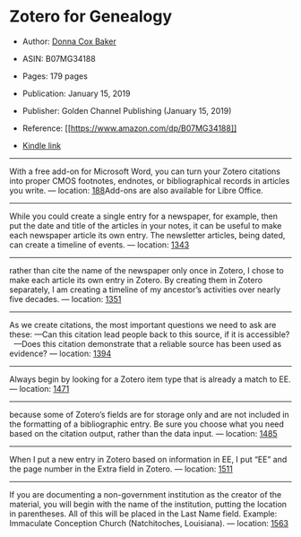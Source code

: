 # Zotero for Genealogy

* Author: [Donna Cox Baker](https://www.amazon.com/Donna-Cox-Baker/e/B078RBY189/ref=dp_byline_cont_ebooks_1)
* ASIN: B07MG34188

* Pages: 179 pages
* Publication: January 15, 2019
* Publisher: Golden Channel Publishing (January 15, 2019)
* Reference: [[https://www.amazon.com/dp/B07MG34188]]
* [Kindle link](kindle://book?action=open&asin=B07MG34188)


---
With a free add-on for Microsoft Word, you can turn your Zotero citations into proper CMOS footnotes, endnotes, or bibliographical records in articles you write. — location: [188](kindle://book?action=open&asin=B07MG34188&location=188)Add-ons are also available for Libre Office.

---
While you could create a single entry for a newspaper, for example, then put the date and title of the articles in your notes, it can be useful to make each newspaper article its own entry. The newsletter articles, being dated, can create a timeline of events. — location: [1343](kindle://book?action=open&asin=B07MG34188&location=1343)

---
rather than cite the name of the newspaper only once in Zotero, I chose to make each article its own entry in Zotero. By creating them in Zotero separately, I am creating a timeline of my ancestor’s activities over nearly five decades. — location: [1351](kindle://book?action=open&asin=B07MG34188&location=1351)

---
As we create citations, the most important questions we need to ask are these: —Can this citation lead people back to this source, if it is accessible?   —Does this citation demonstrate that a reliable source has been used as evidence? — location: [1394](kindle://book?action=open&asin=B07MG34188&location=1394)

---
Always begin by looking for a Zotero item type that is already a match to EE. — location: [1471](kindle://book?action=open&asin=B07MG34188&location=1471)

---
because some of Zotero’s fields are for storage only and are not included in the formatting of a bibliographic entry. Be sure you choose what you need based on the citation output, rather than the data input. — location: [1485](kindle://book?action=open&asin=B07MG34188&location=1485)

---
When I put a new entry in Zotero based on information in EE, I put “EE” and the page number in the Extra field in Zotero. — location: [1511](kindle://book?action=open&asin=B07MG34188&location=1511)

---
If you are documenting a non-government institution as the creator of the material, you will begin with the name of the institution, putting the location in parentheses. All of this will be placed in the Last Name field. Example: Immaculate Conception Church (Natchitoches, Louisiana). — location: [1563](kindle://book?action=open&asin=B07MG34188&location=1563)

